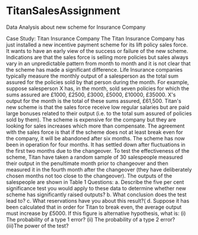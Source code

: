 # TitanSalesAssignment
Data Analysis about new scheme for Insurance Company

Case Study: Titan Insurance Company
The Titan Insurance Company has just installed a new incentive payment scheme for its lift policy sales force. It wants to have an early view of the success or failure of the new scheme. Indications are that the sales force is selling more policies but sales always vary in an unpredictable pattern from month to month and it is not clear that the scheme has made a significant difference.
Life Insurance companies typically measure the monthly output of a salesperson as the total sum assured for the policies sold by that person during the month. For example, suppose salesperson X has, in the month, sold seven policies for which the sums assured are £1000, £2500, £3000, £5000, £10000, £35000. X's output for the month is the total of these sums assured, £61,500. Titan's new scheme is that the sales force receive low regular salaries but are paid large bonuses related to their output (i.e. to the total sum assured of policies sold by them). The scheme is expensive for the company but they are looking for sales increases which more than compensate. The agreement with the sales force is that if the scheme does not at least break even for the company, it will be abandoned after six months.
The scheme has now been in operation for four months. It has settled down after fluctuations in the first two months due to the changeover. To test the effectiveness of the scheme, Titan have taken a random sample of 30 salespeople measured their output in the penultimate month prior to changeover and then measured it in the fourth month after the changeover (they have deliberately chosen months not too close to the changeover). The outputs of the salespeople are shown in Table 1
Questions:
a. Describe the five per cent significance test you would apply to these data to determine whether new scheme has significantly raised outputs?
b. What conclusion does the test lead to?
c. What reservations have you about this result?(
d. Suppose it has been calculated that in order for Titan to break even, the average output must
increase by £5000. If this figure is alternative hypothesis, what is:
(i) The probability of a type 1 error?
(ii) The probability of a type 2 error?
(iii)The power of the test?
